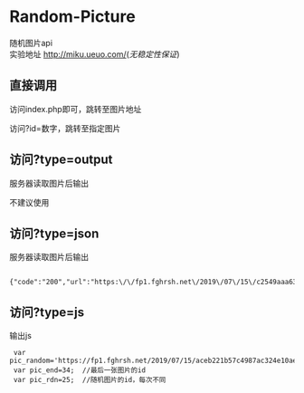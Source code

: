 # Random-Picture
随机图片api    
实验地址  <http://miku.ueuo.com/>(*无稳定性保证*)



## 直接调用

访问index.php即可，跳转至图片地址   

访问?id=数字，跳转至指定图片


## 访问?type=output

服务器读取图片后输出   

不建议使用


## 访问?type=json

服务器读取图片后输出 
```  
  {"code":"200","url":"https:\/\/fp1.fghrsh.net\/2019\/07\/15\/c2549aaa63db078834ead6a92fe63b61.jpg","width":"1920","height":"1080","mime":"image\/jpeg","size":"821735"}
```

## 访问?type=js

输出js
```
 var pic_random='https://fp1.fghrsh.net/2019/07/15/aceb221b57c4987ac324e10aeaf69ede.jpg';
 var pic_end=34;  //最后一张图片的id
 var pic_rdn=25;  //随机图片的id，每次不同
```
